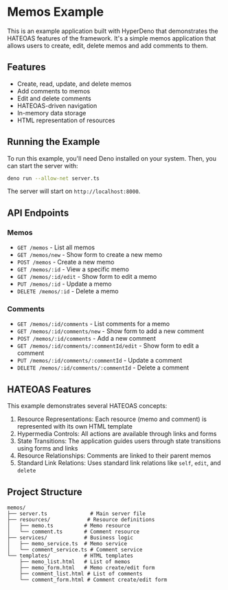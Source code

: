 # Memos Example

This is an example application built with HyperDeno that demonstrates the HATEOAS features of the framework. It's a simple memos application that allows users to create, edit, delete memos and add comments to them.

## Features

- Create, read, update, and delete memos
- Add comments to memos
- Edit and delete comments
- HATEOAS-driven navigation
- In-memory data storage
- HTML representation of resources

## Running the Example

To run this example, you'll need Deno installed on your system. Then, you can start the server with:

```bash
deno run --allow-net server.ts
```

The server will start on `http://localhost:8000`.

## API Endpoints

### Memos

- `GET /memos` - List all memos
- `GET /memos/new` - Show form to create a new memo
- `POST /memos` - Create a new memo
- `GET /memos/:id` - View a specific memo
- `GET /memos/:id/edit` - Show form to edit a memo
- `PUT /memos/:id` - Update a memo
- `DELETE /memos/:id` - Delete a memo

### Comments

- `GET /memos/:id/comments` - List comments for a memo
- `GET /memos/:id/comments/new` - Show form to add a new comment
- `POST /memos/:id/comments` - Add a new comment
- `GET /memos/:id/comments/:commentId/edit` - Show form to edit a comment
- `PUT /memos/:id/comments/:commentId` - Update a comment
- `DELETE /memos/:id/comments/:commentId` - Delete a comment

## HATEOAS Features

This example demonstrates several HATEOAS concepts:

1. Resource Representations: Each resource (memo and comment) is represented with its own HTML template
2. Hypermedia Controls: All actions are available through links and forms
3. State Transitions: The application guides users through state transitions using forms and links
4. Resource Relationships: Comments are linked to their parent memos
5. Standard Link Relations: Uses standard link relations like `self`, `edit`, and `delete`

## Project Structure

```
memos/
├── server.ts              # Main server file
├── resources/            # Resource definitions
│   ├── memo.ts          # Memo resource
│   └── comment.ts       # Comment resource
├── services/            # Business logic
│   ├── memo_service.ts  # Memo service
│   └── comment_service.ts # Comment service
└── templates/           # HTML templates
    ├── memo_list.html   # List of memos
    ├── memo_form.html   # Memo create/edit form
    ├── comment_list.html # List of comments
    └── comment_form.html # Comment create/edit form
``` 